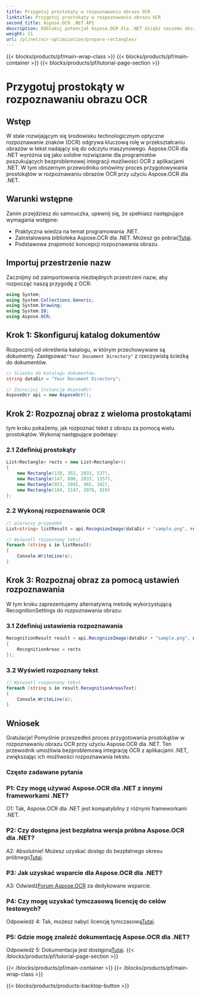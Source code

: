 ```yaml
---
title: Przygotuj prostokąty w rozpoznawaniu obrazu OCR
linktitle: Przygotuj prostokąty w rozpoznawaniu obrazu OCR
second_title: Aspose.OCR .NET API
description: Odblokuj potencjał Aspose.OCR dla .NET dzięki naszemu obszernemu przewodnikowi. Dowiedz się krok po kroku jak przygotować prostokąty do rozpoznawania obrazu. Ulepsz swoje aplikacje .NET dzięki płynnej integracji OCR.
weight: 11
url: /pl/net/ocr-optimization/prepare-rectangles/
---
```


{{< blocks/products/pf/main-wrap-class >}}
{{< blocks/products/pf/main-container >}}
{{< blocks/products/pf/tutorial-page-section >}}

# Przygotuj prostokąty w rozpoznawaniu obrazu OCR

## Wstęp

W stale rozwijającym się środowisku technologicznym optyczne rozpoznawanie znaków (OCR) odgrywa kluczową rolę w przekształcaniu obrazów w tekst nadający się do odczytu maszynowego. Aspose.OCR dla .NET wyróżnia się jako solidne rozwiązanie dla programistów poszukujących bezproblemowej integracji możliwości OCR z aplikacjami .NET. W tym obszernym przewodniku omówimy proces przygotowywania prostokątów w rozpoznawaniu obrazów OCR przy użyciu Aspose.OCR dla .NET.

## Warunki wstępne

Zanim przejdziesz do samouczka, upewnij się, że spełniasz następujące wymagania wstępne:

- Praktyczna wiedza na temat programowania .NET.
-  Zainstalowana biblioteka Aspose.OCR dla .NET. Możesz go pobrać[Tutaj](https://releases.aspose.com/ocr/net/).
- Podstawowa znajomość koncepcji rozpoznawania obrazu.

## Importuj przestrzenie nazw

Zacznijmy od zaimportowania niezbędnych przestrzeni nazw, aby rozpocząć naszą przygodę z OCR:

```csharp
using System;
using System.Collections.Generic;
using System.Drawing;
using System.IO;
using Aspose.OCR;
```

## Krok 1: Skonfiguruj katalog dokumentów

 Rozpocznij od określenia katalogu, w którym przechowywane są dokumenty. Zastępować`"Your Document Directory"` z rzeczywistą ścieżką do dokumentów.

```csharp
// Ścieżka do katalogu dokumentów.
string dataDir = "Your Document Directory";

// Zainicjuj instancję AsposeOcr
AsposeOcr api = new AsposeOcr();
```

## Krok 2: Rozpoznaj obraz z wieloma prostokątami

tym kroku pokażemy, jak rozpoznać tekst z obrazu za pomocą wielu prostokątów. Wykonaj następujące podetapy:

### 2.1 Zdefiniuj prostokąty

```csharp
List<Rectangle> rects = new List<Rectangle>()
{
    new Rectangle(138, 352, 2033, 537),
    new Rectangle(147, 890, 2033, 1157),
    new Rectangle(923, 2045, 465, 102),
    new Rectangle(104, 2147, 2076, 819)
};
```

### 2.2 Wykonaj rozpoznawanie OCR

```csharp
// pierwszy przypadek
List<string> listResult = api.RecognizeImage(dataDir + "sample.png", rects);

// Wyświetl rozpoznany tekst
foreach (string s in listResult)
{
    Console.WriteLine(s);
}
```

## Krok 3: Rozpoznaj obraz za pomocą ustawień rozpoznawania

W tym kroku zaprezentujemy alternatywną metodę wykorzystującą RecognitionSettings do rozpoznawania obrazu:

### 3.1 Zdefiniuj ustawienia rozpoznawania

```csharp
RecognitionResult result = api.RecognizeImage(dataDir + "sample.png", new RecognitionSettings
{
    RecognitionAreas = rects
});
```

### 3.2 Wyświetl rozpoznany tekst

```csharp
// Wyświetl rozpoznany tekst
foreach (string s in result.RecognitionAreasText)
{
    Console.WriteLine(s);
}
```

## Wniosek

Gratulacje! Pomyślnie przeszedłeś proces przygotowania prostokątów w rozpoznawaniu obrazu OCR przy użyciu Aspose.OCR dla .NET. Ten przewodnik umożliwia bezproblemową integrację OCR z aplikacjami .NET, zwiększając ich możliwości rozpoznawania tekstu.

### Często zadawane pytania

### P1: Czy mogę używać Aspose.OCR dla .NET z innymi frameworkami .NET?

O1: Tak, Aspose.OCR dla .NET jest kompatybilny z różnymi frameworkami .NET.

### P2: Czy dostępna jest bezpłatna wersja próbna Aspose.OCR dla .NET?

 A2: Absolutnie! Możesz uzyskać dostęp do bezpłatnego okresu próbnego[Tutaj](https://releases.aspose.com/).

### P3: Jak uzyskać wsparcie dla Aspose.OCR dla .NET?

 A3: Odwiedź[Forum Aspose.OCR](https://forum.aspose.com/c/ocr/16) za dedykowane wsparcie.

### P4: Czy mogę uzyskać tymczasową licencję do celów testowych?

 Odpowiedź 4: Tak, możesz nabyć licencję tymczasową[Tutaj](https://purchase.aspose.com/temporary-license/).

### P5: Gdzie mogę znaleźć dokumentację Aspose.OCR dla .NET?

 Odpowiedź 5: Dokumentacja jest dostępna[Tutaj](https://reference.aspose.com/ocr/net/).
{{< /blocks/products/pf/tutorial-page-section >}}

{{< /blocks/products/pf/main-container >}}
{{< /blocks/products/pf/main-wrap-class >}}

{{< blocks/products/products-backtop-button >}}
